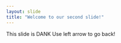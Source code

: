 ```yaml
---
layout: slide
title: "Welcome to our second slide!"
---
```

This slide is DANK 
Use left arrow to go back!
